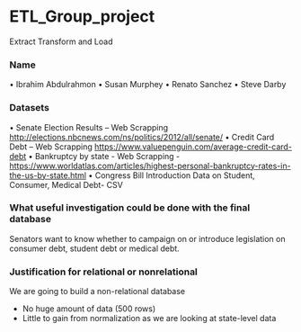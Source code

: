 # ETL_Group_project
Extract Transform and Load



### Name
•	Ibrahim Abdulrahmon
•	Susan Murphey
•	Renato Sanchez
•	Steve Darby

### Datasets
•	Senate Election Results – Web Scrapping http://elections.nbcnews.com/ns/politics/2012/all/senate/
•	Credit Card Debt – Web Scrapping
https://www.valuepenguin.com/average-credit-card-debt
•	Bankruptcy by state - Web Scrapping -  https://www.worldatlas.com/articles/highest-personal-bankruptcy-rates-in-the-us-by-state.html
•	 Congress Bill Introduction Data on Student, Consumer, Medical Debt- CSV


### What useful investigation could be done with the final database

Senators want to know whether to campaign on or introduce legislation on consumer debt, student debt or medical debt.


### Justification for relational or nonrelational
We are going to build a non-relational database
-	No huge amount of data (500 rows)
-	Little to gain from normalization as we are looking at state-level data
